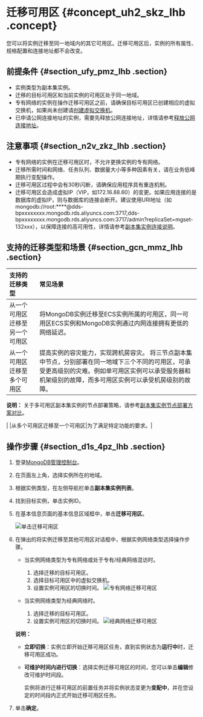 # 迁移可用区 {#concept_uh2_skz_lhb .concept}

您可以将实例迁移至同一地域内的其它可用区。迁移可用区后，实例的所有属性、规格配置和连接地址都不会改变。

## 前提条件 {#section_ufy_pmz_lhb .section}

-   实例类型为副本集实例。
-   迁移的目标可用区和当前实例的可用区处于同一地域。
-   专有网络的实例在操作迁移可用区之前，请确保目标可用区已创建相应的虚拟交换机，如果尚未创建请[创建虚拟交换机](https://www.alibabacloud.com/help/zh/doc-detail/65387.htm)。
-   已申请公网连接地址的实例，需要先释放公网连接地址，详情请参考[释放公网连接地址](intl.zh-CN/用户指南/管理网络连接/释放公网连接地址.md#)。

## 注意事项 {#section_n2v_zkz_lhb .section}

-   专有网络的实例在迁移可用区时，不允许更换实例的专有网络。
-   迁移所需时间和网络、任务队列、数据量大小等多种因素有关，请在业务低峰期执行变配操作。
-   迁移可用区过程中会有30秒闪断，请确保应用程序具有重连机制。
-   迁移可用区会造成虚拟IP（VIP，如172.16.88.60）的变更。如果应用连接的是数据库的虚拟IP，则与数据库的连接会断开。建议使用URI地址（如mongodb://root:\*\*\*\*@dds-bpxxxxxxxx.mongodb.rds.aliyuncs.com:3717,dds-bpxxxxxxxx.mongodb.rds.aliyuncs.com:3717/admin?replicaSet=mgset-132xxx），以保障连接的高可用性，详情请参考[副本集实例连接说明](../../../../intl.zh-CN/副本集快速入门/连接实例/副本集实例连接说明.md#)。

## 支持的迁移类型和场景 {#section_gcn_mmz_lhb .section}

|支持的迁移类型|常见场景|
|:------|:---|
|从一个可用区迁移至另一个可用区|将MongoDB实例迁移至ECS实例所属的可用区，同一可用区ECS实例和MongoDB实例通过内网连接拥有更低的网络延迟。|
|从一个可用区迁移至多个可用区|提高实例的容灾能力，实现跨机房容灾。 将三节点副本集中节点，分别部署在同一地域下三个不同的可用区，可承受更高级别的灾难。例如单可用区实例可以承受服务器和机架级别的故障，而多可用区实例可以承受机房级别的故障。

**说明：** 关于多可用区副本集实例的节点部署策略，请参考[副本集实例节点部署方案对比](intl.zh-CN/用户指南/同城容灾解决方案/创建多可用区副本集实例.md#section_wjr_qpj_wgb)。

 |
|从多个可用区迁移至一个可用区|为了满足特定功能的要求。|

## 操作步骤 {#section_d1s_4pz_lhb .section}

1.  登录[MongoDB管理控制台](https://mongodb.console.aliyun.com/#mongodb/list)。
2.  在页面左上角，选择实例所在的地域。
3.  根据实例类型，在左侧导航栏单击**副本集实例列表**。
4.  找到目标实例，单击实例ID。
5.  在基本信息页面的基本信息区域框中，单击**迁移可用区**。

    ![单击迁移可用区](http://static-aliyun-doc.oss-cn-hangzhou.aliyuncs.com/assets/img/160284/156775150044911_zh-CN.png)

6.  在弹出的将实例迁移至其他可用区对话框中，根据实例网络类型选择操作步骤。

    -   当实例网络类型为专有网络或处于专有/经典网络混访时。

        1.  选择迁移的目标可用区。
        2.  选择目标可用区中的虚拟交换机。
        3.  设置实例可用区的切换时间。
        ![专有网络迁移可用区](http://static-aliyun-doc.oss-cn-hangzhou.aliyuncs.com/assets/img/160284/156775150044913_zh-CN.png)

    -   当实例网络类型为经典网络时。

        1.  选择迁移的目标可用区。
        2.  设置实例可用区的切换时间。
        ![经典网络迁移可用区](http://static-aliyun-doc.oss-cn-hangzhou.aliyuncs.com/assets/img/160284/156775150044912_zh-CN.png)

    **说明：** 

    -   **立即切换**：实例立即开始迁移可用区任务，直到实例状态为**运行中**时，迁移可用区成功。
    -   **可维护时间内进行切换**：选择实例迁移可用区的时间，您可以单击**编辑**修改可维护时间段。

        实例将进行迁移可用区的前置任务并将实例状态变更为**变配中**，并在您设定的时间段内正式开始迁移可用区任务。

7.  单击**确定**。

